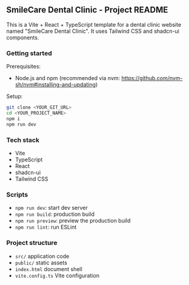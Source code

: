 ## SmileCare Dental Clinic - Project README

This is a Vite + React + TypeScript template for a dental clinic website named "SmileCare Dental Clinic". It uses Tailwind CSS and shadcn-ui components.

### Getting started

Prerequisites:

- Node.js and npm (recommended via nvm: https://github.com/nvm-sh/nvm#installing-and-updating)

Setup:

```sh
git clone <YOUR_GIT_URL>
cd <YOUR_PROJECT_NAME>
npm i
npm run dev
```

### Tech stack

- Vite
- TypeScript
- React
- shadcn-ui
- Tailwind CSS

### Scripts

- `npm run dev`: start dev server
- `npm run build`: production build
- `npm run preview`: preview the production build
- `npm run lint`: run ESLint

### Project structure

- `src/` application code
- `public/` static assets
- `index.html` document shell
- `vite.config.ts` Vite configuration
